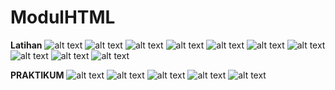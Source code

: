 # ModulHTML
<b>Latihan</b>
![alt text](https://github.com/Abimanyu02XR4/ModulHTML/blob/master/Screenshot%20(10).png?raw=true)
![alt text](https://github.com/Abimanyu02XR4/ModulHTML/blob/master/Screenshot%20(11).png?raw=true)
![alt text](https://github.com/Abimanyu02XR4/ModulHTML/blob/master/Screenshot%20(2).png?raw=true)
![alt text](https://github.com/Abimanyu02XR4/ModulHTML/blob/master/Screenshot%20(3).png?raw=true)
![alt text](https://github.com/Abimanyu02XR4/ModulHTML/blob/master/Screenshot%20(4).png?raw=true)
![alt text](https://github.com/Abimanyu02XR4/ModulHTML/blob/master/Screenshot%20(5).png?raw=true)
![alt text](https://github.com/Abimanyu02XR4/ModulHTML/blob/master/Screenshot%20(6).png?raw=true)
![alt text](https://github.com/Abimanyu02XR4/ModulHTML/blob/master/Screenshot%20(7).png?raw=true)
![alt text](https://github.com/Abimanyu02XR4/ModulHTML/blob/master/Screenshot%20(8).png?raw=true)
![alt text](https://github.com/Abimanyu02XR4/ModulHTML/blob/master/Screenshot%20(9).png?raw=true)

<b>PRAKTIKUM</b>
![alt text](https://github.com/Abimanyu02XR4/ModulHTML/blob/master/Screenshot%20(12).png?raw=true)
![alt text](https://github.com/Abimanyu02XR4/ModulHTML/blob/master/Screenshot%20(13).png?raw=true)
![alt text](https://github.com/Abimanyu02XR4/ModulHTML/blob/master/Screenshot%20(1).png?raw=true)
![alt text](https://github.com/Abimanyu02XR4/ModulHTML/blob/master/Screenshot%20(14).png?raw=true)
![alt text](https://github.com/Abimanyu02XR4/ModulHTML/blob/master/Screenshot%20(15).png?raw=true)
